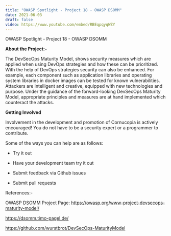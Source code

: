 ```yaml
---
title: "OWASP Spotlight - Project 18 - OWASP DSOMM"
date: 2021-06-03
draft: false
video: https://www.youtube.com/embed/RBEqpqyqWZY
---
```



OWASP Spotlight - Project 18 - OWASP DSOMM


**About the Project:-**

The DevSecOps Maturity Model, shows security measures which are applied when using DevOps strategies and how these can be prioritized. With the help of DevOps strategies security can also be enhanced. For example, each component such as application libraries and operating system libraries in docker images can be tested for known vulnerabilities. Attackers are intelligent and creative, equipped with new technologies and purpose. Under the guidance of the forward-looking DevSecOps Maturity Model, appropriate principles and measures are at hand implemented which counteract the attacks.

**Getting Involved**

Involvement in the development and promotion of Cornucopia is actively encouraged! You do not have to be a security expert or a programmer to contribute.

Some of the ways you can help are as follows:

* Try it out

* Have your development team try it out

* Submit feedback via Github issues

* Submit pull requests


References:-

OWASP DSOMM Project Page: https://owasp.org/www-project-devsecops-maturity-model/

https://dsomm.timo-pagel.de/

https://github.com/wurstbrot/DevSecOps-MaturityModel